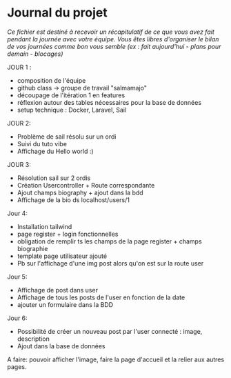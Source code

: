 # Journal du projet

*Ce fichier est destiné à recevoir un récapitulatif de ce que vous avez fait pendant la journée avec votre équipe. Vous êtes libres d'organiser le bilan de vos journées comme bon vous semble (ex : fait aujourd'hui - plans pour demain - blocages)*

JOUR 1 :
- composition de l'équipe
- github class -> groupe de travail "salmamajo"
- découpage de l'itération 1 en features 
- réflexion autour des tables nécessaires pour la base de données
- setup technique : Docker, Laravel, Sail

JOUR 2:
- Problème de sail résolu sur un ordi
- Suivi du tuto vibe
- Affichage du Hello world  :)

JOUR 3:
- Résolution sail sur 2 ordis
- Création Usercontroller + Route correspondante 
- Ajout champs biography + ajout dans la bdd 
- Affichage de la bio ds localhost/users/1

Jour 4:
- Installation tailwind
- page register + login fonctionnelles
- obligation de remplir ts les champs de la page register + champs biographie
- template page utilisateur ajouté
- Pb sur l'affichage d'une img post alors qu'on est sur la route user

Jour 5:
- Affichage de post dans user 
-  Affichage de tous les posts de l'user en fonction de la date 
-  ajouter un formulaire dans la BDD 

Jour 6:
- Possibilité de créer un nouveau post par l'user connecté : image, description
- Ajout dans la base de données

A faire: pouvoir afficher l'image, faire la page d'accueil et la relier aux autres pages.
